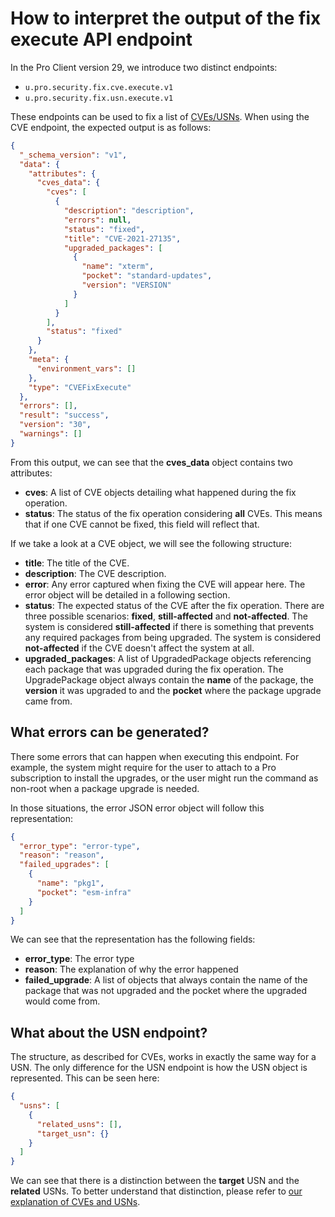# How to interpret the output of the fix execute API endpoint

In the Pro Client version 29, we introduce two distinct endpoints:

* `u.pro.security.fix.cve.execute.v1`
* `u.pro.security.fix.usn.execute.v1`

These endpoints can be used to fix a list of [CVEs/USNs](cves_and_usns_explained.md).
When using the CVE endpoint, the expected output is as follows:

```json
{
  "_schema_version": "v1",
  "data": {
    "attributes": {
      "cves_data": {
        "cves": [
          {
            "description": "description",
            "errors": null,
            "status": "fixed",
            "title": "CVE-2021-27135",
            "upgraded_packages": [
              {
                "name": "xterm",
                "pocket": "standard-updates",
                "version": "VERSION"
              }
            ]
          }
        ],
        "status": "fixed"
      }
    },
    "meta": {
      "environment_vars": []
    },
    "type": "CVEFixExecute"
  },
  "errors": [],
  "result": "success",
  "version": "30",
  "warnings": []
}
```

From this output, we can see that the **cves_data** object contains two attributes:

* **cves**: A list of CVE objects detailing what happened during the fix operation.
* **status**: The status of the fix operation considering **all** CVEs.
              This means that if one CVE cannot be fixed, this field will reflect that.

If we take a look at a CVE object, we will see the following structure:

* **title**: The title of the CVE.
* **description**: The CVE description.
* **error**: Any error captured when fixing the CVE will appear here. The error object
             will be detailed in a following section.
* **status**: The expected status of the CVE after the fix operation. There are
  three possible scenarios: **fixed**, **still-affected** and **not-affected**.
  The system is considered **still-affected** if there is something that
  prevents any required packages from being upgraded. The system
  is considered **not-affected** if the CVE doesn't affect the system at all.
* **upgraded_packages**: A list of UpgradedPackage objects referencing each package
  that was upgraded during the fix operation. The UpgradePackage object always contain
  the **name** of the package, the **version** it was upgraded to and the **pocket** where
  the package upgrade came from.

## What errors can be generated?

There some errors that can happen when executing this endpoint. For example, the system
might require for the user to attach to a Pro subscription to install the upgrades,
or the user might run the command as non-root when a package upgrade is needed.

In those situations, the error JSON error object will follow this representation:

```json
{
  "error_type": "error-type",
  "reason": "reason",
  "failed_upgrades": [
    {
      "name": "pkg1",
      "pocket": "esm-infra"
    }
  ]
}
```

We can see that the representation has the following fields:

* **error_type**: The error type
* **reason**: The explanation of why the error happened
* **failed_upgrade**: A list of objects that always contain the name of the package
  that was not upgraded and the pocket where the upgraded would come from.

## What about the USN endpoint?

The structure, as described for CVEs, works in exactly the same way for a USN. The only difference for the USN
endpoint is how the USN object is represented. This can be seen here:

```json
{
  "usns": [
    {
      "related_usns": [],
      "target_usn": {}
    }
  ]
}
```

We can see that there is a distinction between the **target** USN and the **related** USNs.
To better understand that distinction, please refer to
[our explanation of CVEs and USNs](cves_and_usns_explained.md).
